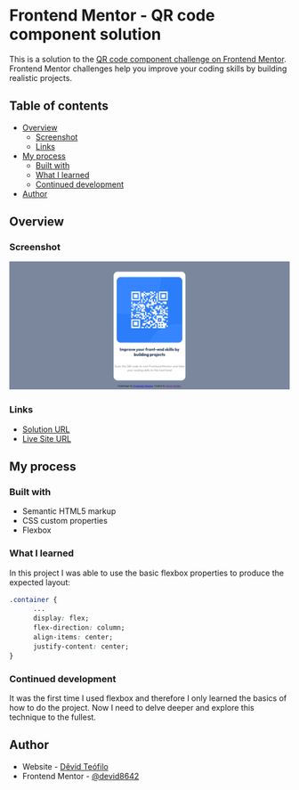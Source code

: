 # Frontend Mentor - QR code component solution

This is a solution to the [QR code component challenge on Frontend Mentor](https://www.frontendmentor.io/challenges/qr-code-component-iux_sIO_H). Frontend Mentor challenges help you improve your coding skills by building realistic projects. 

## Table of contents

- [Overview](#overview)
  - [Screenshot](#screenshot)
  - [Links](#links)
- [My process](#my-process)
  - [Built with](#built-with)
  - [What I learned](#what-i-learned)
  - [Continued development](#continued-development)
- [Author](#author)

## Overview

### Screenshot

![](./screenshot.png)


### Links

- [Solution URL](#)
- [Live Site URL](https://devid8642.github.io/projetos/qr_code_component/index.html)

## My process

### Built with

- Semantic HTML5 markup
- CSS custom properties
- Flexbox

### What I learned

In this project I was able to use the basic flexbox properties to produce the expected layout:

```css
.container {
      ...
      display: flex;
      flex-direction: column;
      align-items: center;
      justify-content: center;
}
```

### Continued development

It was the first time I used flexbox and therefore I only learned the basics of how to do the project. Now I need to delve deeper and explore this technique to the fullest.

## Author

- Website - [Dêvid Teófilo](https://devid8642.github.io)
- Frontend Mentor - [@devid8642](https://www.frontendmentor.io/profile/devid8642)
